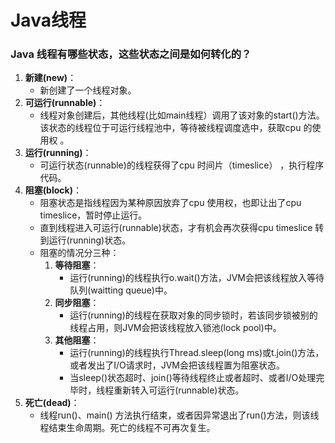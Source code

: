 # Java线程

### Java 线程有哪些状态，这些状态之间是如何转化的？

1. **新建(new)**：
   - 新创建了一个线程对象。
2. **可运行(runnable)**：
   - 线程对象创建后，其他线程(比如main线程）调用了该对象的start()方法。该状态的线程位于可运行线程池中，等待被线程调度选中，获取cpu 的使用权 。
3. **运行(running)**：
   - 可运行状态(runnable)的线程获得了cpu 时间片（timeslice） ，执行程序代码。
4. **阻塞(block)**：
   - 阻塞状态是指线程因为某种原因放弃了cpu 使用权，也即让出了cpu timeslice，暂时停止运行。
   - 直到线程进入可运行(runnable)状态，才有机会再次获得cpu timeslice 转到运行(running)状态。
   - 阻塞的情况分三种：
     1. **等待阻塞**：
        - 运行(running)的线程执行o.wait()方法，JVM会把该线程放入等待队列(waitting queue)中。
     2. **同步阻塞**：
        - 运行(running)的线程在获取对象的同步锁时，若该同步锁被别的线程占用，则JVM会把该线程放入锁池(lock pool)中。
     3. **其他阻塞**：
        - 运行(running)的线程执行Thread.sleep(long ms)或t.join()方法，或者发出了I/O请求时，JVM会把该线程置为阻塞状态。
        - 当sleep()状态超时、join()等待线程终止或者超时、或者I/O处理完毕时，线程重新转入可运行(runnable)状态。
5. **死亡(dead)**：
   - 线程run()、main() 方法执行结束，或者因异常退出了run()方法，则该线程结束生命周期。死亡的线程不可再次复生。